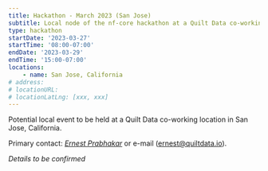 ```yaml
---
title: Hackathon - March 2023 (San Jose)
subtitle: Local node of the nf-core hackathon at a Quilt Data co-working location.
type: hackathon
startDate: '2023-03-27'
startTime: '08:00-07:00'
endDate: '2023-03-29'
endTime: '15:00-07:00'
locations:
    - name: San Jose, California
# address:
# locationURL:
# locationLatLng: [xxx, xxx]
---
```


Potential local event to be held at a Quilt Data co-working location in San Jose, California.

Primary contact: [<i class="fab fa-slack">Ernest Prabhakar</i>](https://nfcore.slack.com/team/U045P86C8LS) or e-mail ([ernest@quiltdata.io](mailto:ernest@quiltdata.io)).

_Details to be confirmed_
